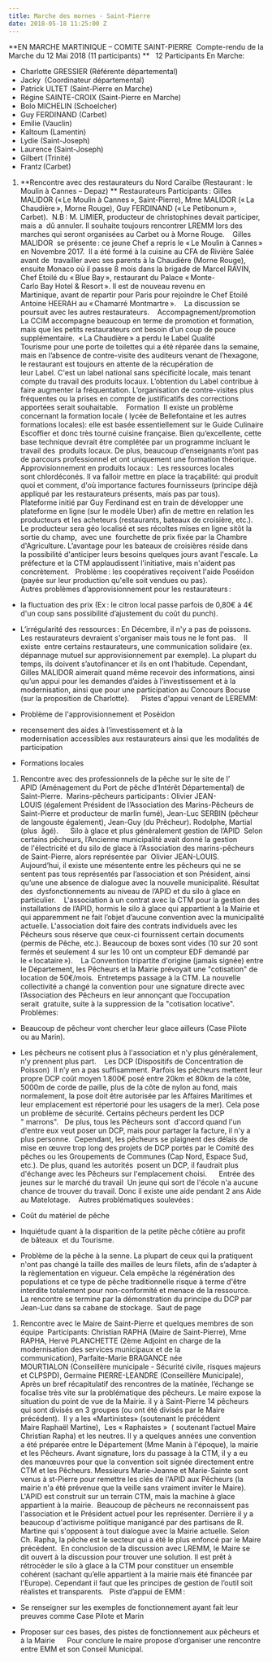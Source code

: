 ```yaml
---
title: Marche des mornes - Saint-Pierre
date: 2018-05-18 11:25:00 Z
---
```


**EN MARCHE MARTINIQUE – COMITE SAINT-PIERRE 
Compte-rendu de la Marche du 12 Mai 2018 (11 participants) **
 
12 Participants En Marche: 

- Charlotte GRESSIER (Référente départemental)
- Jacky  (Coordinateur départemental)
- Patrick ULTET (Saint-Pierre en Marche) 
- Régine SAINTE-CROIX (Saint-Pierre en Marche) 
- Bolo MICHELIN (Schoelcher)
- Guy FERDINAND (Carbet) 
- Emilie (Vauclin) 
- Kaltoum (Lamentin) 
- Lydie (Saint-Joseph) 
- Laurence (Saint-Joseph) 
- Gilbert (Trinité) 
- Frantz (Carbet)

1. **Rencontre avec des restaurateurs du Nord Caraïbe (Restaurant : le Moulin à Cannes – Depaz) **
   Restaurateurs Participants : Gilles MALIDOR (« Le Moulin à Cannes », Saint-Pierre), Mme MALIDOR (« La Chaudière », Morne Rouge), Guy FERDINAND (« Le Petibonum », Carbet). 
   N.B : M. LIMIER, producteur de christophines devait participer, mais a  dû annuler. Il souhaite toujours rencontrer LREMM lors des marches qui seront organisées au Carbet ou à Morne Rouge. 
    
   Gilles MALIDOR  se présente : ce jeune Chef a repris le « Le Moulin à Cannes » en Novembre 2017.  Il a été formé à la cuisine au CFA de Rivière Salée avant de  travailler avec ses parents à la Chaudière (Morne Rouge),  ensuite Monaco où il passe 8 mois dans la brigade de Marcel RAVIN, Chef Etoilé du « Blue Bay », restaurant du Palace « Monte-Carlo Bay Hotel & Resort ». Il est de nouveau revenu en Martinique, avant de repartir pour Paris pour rejoindre le Chef Etoilé Antoine HEERAH au « Chamarré Montmartre ». 
    
   La discussion se poursuit avec les autres restaurateurs. 
    
   Accompagnement/promotion  
   La CCIM accompagne beaucoup en terme de promotion et formation, mais que les petits restaurateurs ont besoin d’un coup de pouce supplémentaire. 
   « La Chaudière » a perdu le Label Qualité Tourisme pour une porte de toilettes qui a été réparée dans la semaine, mais en l’absence de contre-visite des auditeurs venant de l’hexagone, le restaurant est toujours en attente de la récupération de leur Label. C'est un label national sans spécificité locale, mais tenant compte du travail des produits locaux. L’obtention du Label contribue à faire augmenter la fréquentation. L’organisation de contre-visites plus fréquentes ou la prises en compte de justificatifs des corrections apportées serait souhaitable. 
    
   Formation 
   Il existe un problème concernant la formation locale ( lycée de Bellefontaine et les autres formations locales): elle est basée essentiellement sur le Guide Culinaire Escoffier et donc très tourné cuisine française. Bien qu’excellente, cette base technique devrait être complétée par un programme incluant le travail des  produits locaux. De plus, beaucoup d’enseignants n’ont pas de parcours professionnel et ont uniquement une formation théorique. 
    
   Approvisionnement en produits locaux : 
   Les ressources locales sont chlordéconés. Il va falloir mettre en place la traçabilité: qui produit quoi et comment, d'où importance factures fournisseurs (principe déjà appliqué par les restaurateurs présents, mais pas par tous). 
    
   Plateforme initié par Guy Ferdinand est en train de développer une plateforme en ligne (sur le modèle Uber) afin de mettre en relation les producteurs et les acheteurs (restaurants, bateaux de croisière, etc.). Le producteur sera géo localisé et ses récoltes mises en ligne sitôt la sortie du champ,  avec une  fourchette de prix fixée par la Chambre d'Agriculture. L’avantage pour les bateaux de croisières réside dans la possibilité d'anticiper leurs besoins quelques jours avant l'escale. La préfecture et la CTM applaudissent l'initiative, mais n'aident pas concrètement.  
   Problème : les coopératives reçoivent l'aide Poséidon (payée sur leur production qu'elle soit vendues ou pas). 
    
   Autres problèmes d’approvisionnement pour les restaurateurs :

* la fluctuation des prix (Ex : le citron local passe parfois de 0,80€ à 4€ d'un coup sans possibilité d’ajustement du coût du punch).

* L’irrégularité des ressources : En Décembre, il n'y a pas de poissons. Les restaurateurs devraient s'organiser mais tous ne le font pas. 
   
  Il existe  entre certains restaurateurs, une communication solidaire (ex. dépannage mutuel sur approvisionnement par exemple). La plupart du temps, ils doivent s’autofinancer et ils en ont l’habitude. Cependant, Gilles MALIDOR aimerait quand même recevoir des informations, ainsi qu’un appui pour les demandes d’aides à l’investissement et à la modernisation, ainsi que pour une participation au Concours Bocuse (sur la proposition de Charlotte). 
   
   
  Pistes d'appui venant de LEREMM:


* Problème de l'approvisionnement et Poséidon

* recensement des aides à l’investissement et à la modernisation accessibles aux restaurateurs ainsi que les modalités de participation

* Formations locales

1. Rencontre avec des professionnels de la pêche sur le site de l’ APID (Aménagement du Port de pêche d’Intérêt Départemental) de Saint-Pierre. 
   Marins-pêcheurs participants : Olivier JEAN-LOUIS (également Président de l’Association des Marins-Pêcheurs de Saint-Pierre et producteur de marlin fumé), Jean-Luc SERBIN (pêcheur de langouste également), Jean-Guy (du Prêcheur). Rodolphe, Martial (plus  âgé). 
    
    
   Silo à glace et plus généralement gestion de l’APID 
   Selon certains pêcheurs, l’Ancienne municipalité avait donné la gestion de l'électricité et du silo de glace à l’Association des marins-pêcheurs de Saint-Pierre, alors représentée par  Olivier JEAN-LOUIS.  
   Aujourd’hui, il existe une mésentente entre les pêcheurs qui ne se sentent pas tous représentés par l’association et son Président, ainsi qu’une une absence de dialogue avec la nouvelle municipalité. Résultat des  dysfonctionnements au niveau de l’APID et du silo à glace en particulier. 
    
   L'association à un contrat avec la CTM pour la gestion des installations de l’APID, hormis le silo à glace qui appartient à la Mairie et qui apparemment ne fait l’objet d’aucune convention avec la municipalité actuelle. L'association doit faire des contrats individuels avec les Pêcheurs sous réserve que ceux-ci fournissent certain documents (permis de Pêche, etc.). Beaucoup de boxes sont vides (10 sur 20 sont fermés et seulement 4 sur les 10 ont un compteur EDF demandé par le « locataire »). 
    
   La Convention tripartite d'origine (jamais signée) entre le Département, les Pêcheurs et la Mairie prévoyait une "cotisation" de location de 50€/mois.  Entretemps passage à la CTM. La nouvelle collectivité a changé la convention pour une signature directe avec l’Association des Pêcheurs en leur annonçant que l’occupation serait  gratuite, suite à la suppression de la "cotisation locative". 
    
   Problèmes:

* Beaucoup de pêcheur vont chercher leur glace ailleurs (Case Pilote ou au Marin).

* Les pêcheurs ne cotisent plus à l'association et n’y plus généralement, n’y prennent plus part. 
   
  Les DCP (Dispositifs de Concentration de Poisson) 
  Il n’y en a pas suffisamment. Parfois les pêcheurs mettent leur propre DCP coût moyen 1.800€ posé entre 20km et 80km de la côte, 5000m de corde de paille, plus de la côte de nylon au fond, mais normalement, la pose doit être autorisée par les Affaires Maritimes et leur emplacement est répertorié pour les usagers de la mer). Cela pose un problème de sécurité. Certains pêcheurs perdent les DCP " marrons".  
  De plus, tous les Pêcheurs sont  d'accord quand l'un d'entre eux veut poser un DCP, mais pour partager la facture, il n'y a plus personne. 
  Cependant, les pêcheurs se plaignent des délais de mise en œuvre trop long des projets de DCP portés par le Comité des pêches ou les Groupements de Communes (Cap Nord, Espace Sud, etc.). De plus, quand les autorités  posent un DCP, il faudrait plus d'échange avec les Pêcheurs sur l'emplacement choisi. 
   
   
  Entrée des jeunes sur le marché du travail 
  Un jeune qui sort de l'école n'a aucune chance de trouver du travail. Donc il existe une aide pendant 2 ans Aide au Matelotage. 
   
  Autres problématiques soulevées :

* Coût du matériel de pêche

* Inquiétude quant à la disparition de la petite pêche côtière au profit de bâteaux  et du Tourisme.

* Problème de la pêche à la senne. La plupart de ceux qui la pratiquent n'ont pas changé la taille des mailles de leurs filets, afin de s’adapter à la règlementation en vigueur. Cela empêche la régénération des populations et ce type de pêche traditionnelle risque à terme d'être interdite totalement pour non-conformité et menace de la ressource. 
   
  La rencontre se termine par la démonstration du principe du DCP par Jean-Luc dans sa cabane de stockage. 
  Saut de page

1. Rencontre avec le Maire de Saint-Pierre et quelques membres de son équipe 
   Participants: Christian RAPHA (Maire de Saint-Pierre), Mme RAPHA, Hervé PLANCHETTE (2ème Adjoint en charge de la modernisation des services municipaux et de la communication), Parfaite-Marie BRAGANCE née MOURTIALON (Conseillère municipale - Sécurité civile, risques majeurs et CLPSPD), Germaine PIERRE-LEANDRE (Conseillère Municipale), 
   Après un bref récapitulatif des rencontres de la matinée, l’échange se focalise très vite sur la problématique des pêcheurs. Le maire expose la situation du point de vue de la Mairie. il y à Saint-Pierre 14 pêcheurs qui sont divisés en 3 groupes (ou ont été divisés par le Maire précédent). 
   Il y a les «Martinistes» (soutenant le précédent Maire Raphaël Martine),  Les « Raphaistes »  ( soutenant l’actuel Maire Christian Rapha) et les neutres. Il y a quelques années une convention a été préparée entre le Département (Mme Manin à l'époque), la mairie et les Pêcheurs. Avant signature, lors du passage à la CTM, il y a eu des manœuvres pour que la convention soit signée directement entre CTM et les Pêcheurs. Messieurs Marie-Jeanne et Marie-Sainte sont venus à st-Pierre pour remettre les clés de l'APID aux Pêcheurs (la mairie n'a été prévenue que la veille sans vraiment inviter le Maire). L'APID est construit sur un terrain CTM, mais la machine à glace appartient à la mairie. 
   Beaucoup de pêcheurs ne reconnaissent pas l'association et le Président actuel pour les représenter. Derrière il y a beaucoup d'activisme politique manigancé par des partisans de R. Martine qui s'opposent à tout dialogue avec la Mairie actuelle. Selon Ch. Rapha, la pêche est le secteur qui a été le plus enfoncé par le Maire précédent. 
   En conclusion de la discussion avec LREMM, le Maire se dit ouvert à la discussion pour trouver une solution. Il est prêt à rétrocéder le silo à glace à la CTM pour constituer un ensemble cohérent (sachant qu’elle appartient à la mairie mais été financée par l'Europe). Cependant il faut que les principes de gestion de l’outil soit réalistes et transparents.
    
   Piste d’appui de EMM :

* Se renseigner sur les exemples de fonctionnement ayant fait leur preuves comme Case Pilote et Marin

* Proposer sur ces bases, des pistes de fonctionnement aux pêcheurs et à la Mairie 
   
   
  Pour conclure le maire propose d’organiser une rencontre entre EMM et son Conseil Municipal.